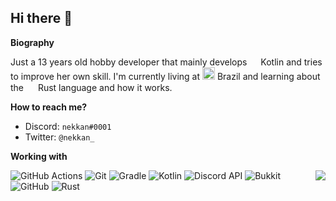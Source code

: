 ## Hi there 👋

  **Biography**
  
  Just a 13 years old hobby developer that mainly develops <img src="https://upload.wikimedia.org/wikipedia/commons/b/b5/Kotlin-logo.png" width=14/>
  Kotlin and tries to improve her own skill. I'm currently living at <img src="https://osu.ppy.sh/images/flags/BR.png" width=20/> 
  Brazil and learning about the <img src="https://upload.wikimedia.org/wikipedia/commons/thumb/d/d5/Rust_programming_language_black_logo.svg/144px-Rust_programming_language_black_logo.svg.png" width=15/>
  Rust language and how it works.


  **How to reach me?**
  
  * Discord: `nekkan#0001`
  * Twitter: `@nekkan_`


  **Working with**
  
  <img align="right" src="https://github-readme-stats.vercel.app/api?username=nekkan&show_icons=true"/>
  <p/>
    <img alt="GitHub Actions" src="https://img.shields.io/badge/-Github%20Actions-2088FF?style=flat-square&logo=github-actions&logoColor=white"/>
    <img alt="Git" src="https://img.shields.io/badge/-Git-orange?style=flat-square&logo=git&logoColor=white"/>
    <img alt="Gradle" src="https://img.shields.io/badge/-Gradle-02303A?style=flat-square&logo=gradle&logoColor=white"/>
    <img alt="Kotlin" src="https://img.shields.io/badge/-Kotlin-e32581?style=flat-square&logo=kotlin&logoColor=white"/>
    <img alt="Discord API" src="https://img.shields.io/badge/-Discord%20API-7289DA?style=flat-square&logo=discord&logoColor=white"/>
    <img alt="Bukkit" src="https://img.shields.io/badge/-Bukkit-f5716c?style=flat-square&logo=square&logoColor=white"/>
    <img alt="GitHub" src="https://img.shields.io/badge/-GitHub-101010?style=flat-square&logo=github&logoColor=white"/>
    <img alt="Rust" src="https://img.shields.io/badge/-Rust-303030?style=flat-square&logo=rust&logoColor=white"/>
  </p>
